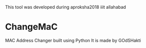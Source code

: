 This tool was developed during aproksha2018 iiit allahabad
# ChangeMaC
MAC Address Changer built using Python
It is made by GOdSHakti
